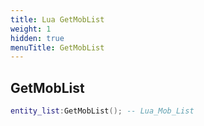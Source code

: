 ```yaml
---
title: Lua GetMobList
weight: 1
hidden: true
menuTitle: GetMobList
---
```

## GetMobList
```lua
entity_list:GetMobList(); -- Lua_Mob_List
```